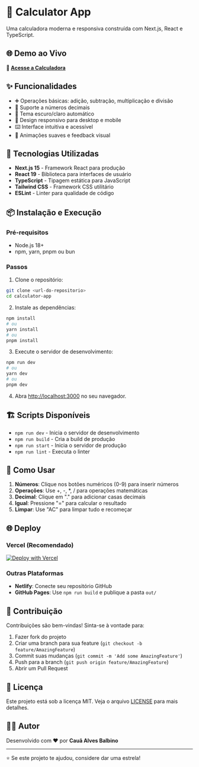 # 🧮 Calculator App

Uma calculadora moderna e responsiva construída com Next.js, React e TypeScript.

## 🌐 Demo ao Vivo

**🚀 [Acesse a Calculadora](https://calculator-ljkrr16v7-cauaprjcts-projects.vercel.app)**

## ✨ Funcionalidades

- ➕ Operações básicas: adição, subtração, multiplicação e divisão
- 🔢 Suporte a números decimais
- 🌙 Tema escuro/claro automático
- 📱 Design responsivo para desktop e mobile
- ⌨️ Interface intuitiva e acessível
- 🎨 Animações suaves e feedback visual

## 🚀 Tecnologias Utilizadas

- **Next.js 15** - Framework React para produção
- **React 19** - Biblioteca para interfaces de usuário
- **TypeScript** - Tipagem estática para JavaScript
- **Tailwind CSS** - Framework CSS utilitário
- **ESLint** - Linter para qualidade de código

## 📦 Instalação e Execução

### Pré-requisitos
- Node.js 18+
- npm, yarn, pnpm ou bun

### Passos

1. Clone o repositório:
```bash
git clone <url-do-repositorio>
cd calculator-app
```

2. Instale as dependências:
```bash
npm install
# ou
yarn install
# ou
pnpm install
```

3. Execute o servidor de desenvolvimento:
```bash
npm run dev
# ou
yarn dev
# ou
pnpm dev
```

4. Abra [http://localhost:3000](http://localhost:3000) no seu navegador.

## 🏗️ Scripts Disponíveis

- `npm run dev` - Inicia o servidor de desenvolvimento
- `npm run build` - Cria a build de produção
- `npm run start` - Inicia o servidor de produção
- `npm run lint` - Executa o linter

## 🎯 Como Usar

1. **Números**: Clique nos botões numéricos (0-9) para inserir números
2. **Operações**: Use +, -, *, / para operações matemáticas
3. **Decimal**: Clique em "." para adicionar casas decimais
4. **Igual**: Pressione "=" para calcular o resultado
5. **Limpar**: Use "AC" para limpar tudo e recomeçar

## 🌐 Deploy

### Vercel (Recomendado)
[![Deploy with Vercel](https://vercel.com/button)](https://vercel.com/new/clone?repository-url=<url-do-repositorio>)

### Outras Plataformas
- **Netlify**: Conecte seu repositório GitHub
- **GitHub Pages**: Use `npm run build` e publique a pasta `out/`

## 🤝 Contribuição

Contribuições são bem-vindas! Sinta-se à vontade para:

1. Fazer fork do projeto
2. Criar uma branch para sua feature (`git checkout -b feature/AmazingFeature`)
3. Commit suas mudanças (`git commit -m 'Add some AmazingFeature'`)
4. Push para a branch (`git push origin feature/AmazingFeature`)
5. Abrir um Pull Request

## 📝 Licença

Este projeto está sob a licença MIT. Veja o arquivo [LICENSE](LICENSE) para mais detalhes.

## 👨‍💻 Autor

Desenvolvido com ❤️ por **Cauã Alves Balbino**

---

⭐ Se este projeto te ajudou, considere dar uma estrela!
